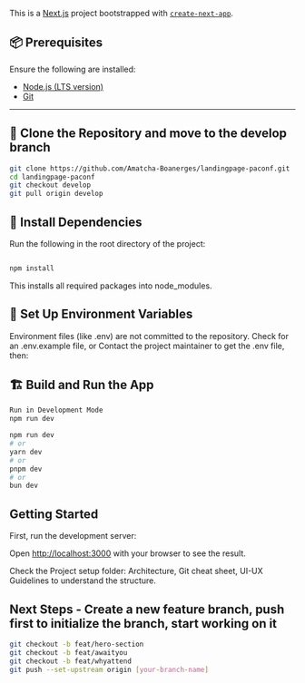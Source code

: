 This is a [Next.js](https://nextjs.org) project bootstrapped with [`create-next-app`](https://nextjs.org/docs/app/api-reference/cli/create-next-app).

## 📦 Prerequisites

Ensure the following are installed:
- [Node.js (LTS version)](https://nodejs.org/)
- [Git](https://git-scm.com/)

---

## 🔁 Clone the Repository and move to the develop branch


```bash
git clone https://github.com/Amatcha-Boanerges/landingpage-paconf.git
cd landingpage-paconf
git checkout develop
git pull origin develop

```


## 📂 Install Dependencies

Run the following in the root directory of the project:

```bash

npm install

```

This installs all required packages into node_modules.

## 🔐 Set Up Environment Variables

Environment files (like .env) are not committed to the repository.
Check for an .env.example file, or
Contact the project maintainer to get the .env file, then:


## 🏗️ Build and Run the App

```bash
Run in Development Mode
npm run dev

npm run dev
# or
yarn dev
# or
pnpm dev
# or
bun dev

```

<!-- Build for Production
npm run build

Start in Production
npm start -->

## Getting Started

First, run the development server:

Open [http://localhost:3000](http://localhost:3000) with your browser to see the result.

Check the Project setup folder: Architecture, Git cheat sheet, UI-UX Guidelines to understand the structure.

## Next Steps - Create a new feature branch, push first to initialize the branch, start working on it

```bash
git checkout -b feat/hero-section 
git checkout -b feat/awaityou
git checkout -b feat/whyattend
git push --set-upstream origin [your-branch-name]

```